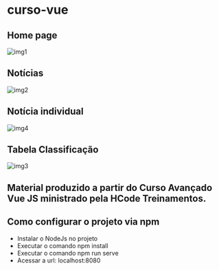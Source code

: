 # curso-vue
## Home page
![img1](https://user-images.githubusercontent.com/38875531/108762298-b3c66080-752e-11eb-871e-804e482c59c8.JPG)

## Notícias

![img2](https://user-images.githubusercontent.com/38875531/108762322-baed6e80-752e-11eb-913f-fc9f54905639.JPG)

## Notícia individual

![img4](https://user-images.githubusercontent.com/38875531/108762350-c2ad1300-752e-11eb-8665-59cfc9a6876c.JPG)

## Tabela Classificação

![img3](https://user-images.githubusercontent.com/38875531/108762338-be80f580-752e-11eb-825a-6c71043b9b7d.JPG)


## Material produzido a partir do Curso Avançado Vue JS ministrado pela HCode Treinamentos.

## Como configurar o projeto via npm

* Instalar o NodeJs no projeto
* Executar o comando npm install
* Executar o comando npm run serve 
* Acessar a url: localhost:8080


